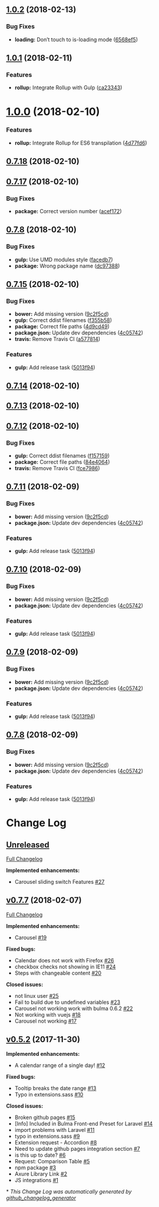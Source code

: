 <a name="1.0.2"></a>
## [1.0.2](https://github.com/Wikiki/bulma-extensions/compare/1.0.1...1.0.2) (2018-02-13)


### Bug Fixes

* **loading:** Don’t touch to is-loading mode ([6568ef5](https://github.com/Wikiki/bulma-extensions/commit/6568ef5))



<a name="1.0.1"></a>
## [1.0.1](https://github.com/Wikiki/bulma-extensions/compare/1.0.0...1.0.1) (2018-02-11)


### Features

* **rollup:** Integrate Rollup with Gulp ([ca23343](https://github.com/Wikiki/bulma-extensions/commit/ca23343))



<a name="1.0.0"></a>
# [1.0.0](https://github.com/Wikiki/bulma-extensions/compare/0.7.18...1.0.0) (2018-02-10)


### Features

* **rollup:** Integrate Rollup for ES6 transpilation ([4d77fd6](https://github.com/Wikiki/bulma-extensions/commit/4d77fd6))



<a name="0.7.18"></a>
## [0.7.18](https://github.com/Wikiki/bulma-extensions/compare/0.7.17...0.7.18) (2018-02-10)



<a name="0.7.17"></a>
## [0.7.17](https://github.com/Wikiki/bulma-extensions/compare/0.7.8...0.7.17) (2018-02-10)


### Bug Fixes

* **package:** Correct version number ([acef172](https://github.com/Wikiki/bulma-extensions/commit/acef172))



<a name="0.7.8"></a>
## [0.7.8](https://github.com/Wikiki/bulma-extensions/compare/0.7.12...0.7.8) (2018-02-10)


### Bug Fixes

* **gulp:** Use UMD modules style ([facedb7](https://github.com/Wikiki/bulma-extensions/commit/facedb7))
* **package:** Wrong package name ([dc97388](https://github.com/Wikiki/bulma-extensions/commit/dc97388))



<a name="0.7.15"></a>
## [0.7.15](https://github.com/Wikiki/bulma-extensions/compare/v0.7.7...v0.7.15) (2018-02-10)


### Bug Fixes

* **bower:** Add missing version ([9c2f5cd](https://github.com/Wikiki/bulma-extensions/commit/9c2f5cd))
* **gulp:** Correct ddist filenames ([f355b58](https://github.com/Wikiki/bulma-extensions/commit/f355b58))
* **package:** Correct file paths ([4d9cd49](https://github.com/Wikiki/bulma-extensions/commit/4d9cd49))
* **package.json:** Update dev dependencies ([4c05742](https://github.com/Wikiki/bulma-extensions/commit/4c05742))
* **travis:** Remove Travis CI ([a577814](https://github.com/Wikiki/bulma-extensions/commit/a577814))


### Features

* **gulp:** Add release task ([5013f94](https://github.com/Wikiki/bulma-extensions/commit/5013f94))



<a name="0.7.14"></a>
## [0.7.14](https://github.com/Wikiki/bulma-extensions/compare/0.7.13...0.7.14) (2018-02-10)



<a name="0.7.13"></a>
## [0.7.13](https://github.com/Wikiki/bulma-extensions/compare/0.7.12...0.7.13) (2018-02-10)



<a name="0.7.12"></a>
## [0.7.12](https://github.com/Wikiki/bulma-extensions/compare/0.7.11...0.7.12) (2018-02-10)


### Bug Fixes

* **gulp:** Correct ddist filenames ([f157159](https://github.com/Wikiki/bulma-extensions/commit/f157159))
* **package:** Correct file paths ([84e4064](https://github.com/Wikiki/bulma-extensions/commit/84e4064))
* **travis:** Remove Travis CI ([fce7986](https://github.com/Wikiki/bulma-extensions/commit/fce7986))



<a name="0.7.11"></a>
## [0.7.11](https://github.com/Wikiki/bulma-extensions/compare/v0.7.7...v0.7.11) (2018-02-09)


### Bug Fixes

* **bower:** Add missing version ([9c2f5cd](https://github.com/Wikiki/bulma-extensions/commit/9c2f5cd))
* **package.json:** Update dev dependencies ([4c05742](https://github.com/Wikiki/bulma-extensions/commit/4c05742))


### Features

* **gulp:** Add release task ([5013f94](https://github.com/Wikiki/bulma-extensions/commit/5013f94))



<a name="0.7.10"></a>
## [0.7.10](https://github.com/Wikiki/bulma-extensions/compare/v0.7.7...v0.7.10) (2018-02-09)


### Bug Fixes

* **bower:** Add missing version ([9c2f5cd](https://github.com/Wikiki/bulma-extensions/commit/9c2f5cd))
* **package.json:** Update dev dependencies ([4c05742](https://github.com/Wikiki/bulma-extensions/commit/4c05742))


### Features

* **gulp:** Add release task ([5013f94](https://github.com/Wikiki/bulma-extensions/commit/5013f94))



<a name="0.7.9"></a>
## [0.7.9](https://github.com/Wikiki/bulma-extensions/compare/v0.7.7...v0.7.9) (2018-02-09)


### Bug Fixes

* **bower:** Add missing version ([9c2f5cd](https://github.com/Wikiki/bulma-extensions/commit/9c2f5cd))
* **package.json:** Update dev dependencies ([4c05742](https://github.com/Wikiki/bulma-extensions/commit/4c05742))


### Features

* **gulp:** Add release task ([5013f94](https://github.com/Wikiki/bulma-extensions/commit/5013f94))



<a name="0.7.8"></a>
## [0.7.8](https://github.com/Wikiki/bulma-extensions/compare/v0.7.7...v0.7.8) (2018-02-09)


### Bug Fixes

* **bower:** Add missing version ([9c2f5cd](https://github.com/Wikiki/bulma-extensions/commit/9c2f5cd))
* **package.json:** Update dev dependencies ([4c05742](https://github.com/Wikiki/bulma-extensions/commit/4c05742))


### Features

* **gulp:** Add release task ([5013f94](https://github.com/Wikiki/bulma-extensions/commit/5013f94))



# Change Log

## [Unreleased](https://github.com/wikiki/bulma-extensions/tree/HEAD)

[Full Changelog](https://github.com/wikiki/bulma-extensions/compare/v0.7.7...HEAD)

**Implemented enhancements:**

- Carousel sliding switch Features [\#27](https://github.com/Wikiki/bulma-extensions/issues/27)

## [v0.7.7](https://github.com/wikiki/bulma-extensions/tree/v0.7.7) (2018-02-07)
[Full Changelog](https://github.com/wikiki/bulma-extensions/compare/v0.5.2...v0.7.7)

**Implemented enhancements:**

- Carousel [\#19](https://github.com/Wikiki/bulma-extensions/issues/19)

**Fixed bugs:**

- Calendar does not work with Firefox [\#26](https://github.com/Wikiki/bulma-extensions/issues/26)
- checkbox checks not showing in IE11 [\#24](https://github.com/Wikiki/bulma-extensions/issues/24)
- Steps with changeable content [\#20](https://github.com/Wikiki/bulma-extensions/issues/20)

**Closed issues:**

- not linux user [\#25](https://github.com/Wikiki/bulma-extensions/issues/25)
- Fail to build due to undefined variables [\#23](https://github.com/Wikiki/bulma-extensions/issues/23)
- Carousel not working work with bulma 0.6.2 [\#22](https://github.com/Wikiki/bulma-extensions/issues/22)
- Not working with vuejs [\#18](https://github.com/Wikiki/bulma-extensions/issues/18)
- Carousel not working [\#17](https://github.com/Wikiki/bulma-extensions/issues/17)

## [v0.5.2](https://github.com/wikiki/bulma-extensions/tree/v0.5.2) (2017-11-30)
**Implemented enhancements:**

- A calendar range of a single day! [\#12](https://github.com/Wikiki/bulma-extensions/issues/12)

**Fixed bugs:**

- Tooltip breaks the date range [\#13](https://github.com/Wikiki/bulma-extensions/issues/13)
- Typo in extensions.sass [\#10](https://github.com/Wikiki/bulma-extensions/issues/10)

**Closed issues:**

- Broken github pages [\#15](https://github.com/Wikiki/bulma-extensions/issues/15)
- \[Info\] Included in Bulma Front-end Preset for Laravel [\#14](https://github.com/Wikiki/bulma-extensions/issues/14)
- import problems with Laravel  [\#11](https://github.com/Wikiki/bulma-extensions/issues/11)
- typo in extensions.sass [\#9](https://github.com/Wikiki/bulma-extensions/issues/9)
- Extension request - Accordion  [\#8](https://github.com/Wikiki/bulma-extensions/issues/8)
- Need to update github pages integration section [\#7](https://github.com/Wikiki/bulma-extensions/issues/7)
- is this up to date? [\#6](https://github.com/Wikiki/bulma-extensions/issues/6)
- Request: Comparison Table [\#5](https://github.com/Wikiki/bulma-extensions/issues/5)
- npm package [\#3](https://github.com/Wikiki/bulma-extensions/issues/3)
- Axure Library Link [\#2](https://github.com/Wikiki/bulma-extensions/issues/2)
- JS integrations [\#1](https://github.com/Wikiki/bulma-extensions/issues/1)



\* *This Change Log was automatically generated by [github_changelog_generator](https://github.com/skywinder/Github-Changelog-Generator)*